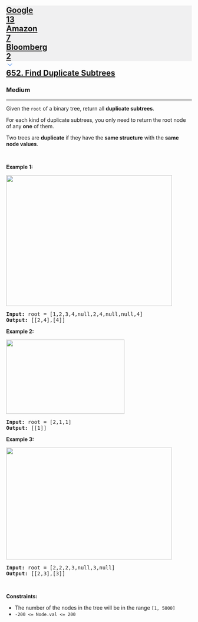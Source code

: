 <h2><a href="https://leetcode.com/problems/find-duplicate-subtrees/"><div id="big-omega-company-tags"><div id="big-omega-topbar"><div class="companyTagsContainer" style="overflow-x: scroll; flex-wrap: nowrap;"><div class="companyTagsContainer--tag" style="background-color: rgba(0, 10, 32, 0.05);"><div>Google</div><div class="companyTagsContainer--tagOccurence">13</div></div><div class="companyTagsContainer--tag" style="background-color: rgba(0, 10, 32, 0.05);"><div>Amazon</div><div class="companyTagsContainer--tagOccurence">7</div></div><div class="companyTagsContainer--tag" style="background-color: rgba(0, 10, 32, 0.05);"><div>Bloomberg</div><div class="companyTagsContainer--tagOccurence">2</div></div></div><div class="companyTagsContainer--chevron"><div><svg version="1.1" id="icon" xmlns="http://www.w3.org/2000/svg" xmlns:xlink="http://www.w3.org/1999/xlink" x="0px" y="0px" viewBox="0 0 32 32" fill="#4087F1" xml:space="preserve" style="width: 20px;"><polygon points="16,22 6,12 7.4,10.6 16,19.2 24.6,10.6 26,12 "></polygon><rect id="_x3C_Transparent_Rectangle_x3E_" class="st0" fill="none" width="32" height="32"></rect></svg></div></div></div></div>652. Find Duplicate Subtrees</a></h2><h3>Medium</h3><hr><div><p>Given the <code>root</code>&nbsp;of a binary tree, return all <strong>duplicate subtrees</strong>.</p>

<p>For each kind of duplicate subtrees, you only need to return the root node of any <b>one</b> of them.</p>

<p>Two trees are <strong>duplicate</strong> if they have the <strong>same structure</strong> with the <strong>same node values</strong>.</p>

<p>&nbsp;</p>
<p><strong class="example">Example 1:</strong></p>
<img alt="" src="https://assets.leetcode.com/uploads/2020/08/16/e1.jpg" style="width: 450px; height: 354px;">
<pre><strong>Input:</strong> root = [1,2,3,4,null,2,4,null,null,4]
<strong>Output:</strong> [[2,4],[4]]
</pre>

<p><strong class="example">Example 2:</strong></p>
<img alt="" src="https://assets.leetcode.com/uploads/2020/08/16/e2.jpg" style="width: 321px; height: 201px;">
<pre><strong>Input:</strong> root = [2,1,1]
<strong>Output:</strong> [[1]]
</pre>

<p><strong class="example">Example 3:</strong></p>
<img alt="" src="https://assets.leetcode.com/uploads/2020/08/16/e33.jpg" style="width: 450px; height: 303px;">
<pre><strong>Input:</strong> root = [2,2,2,3,null,3,null]
<strong>Output:</strong> [[2,3],[3]]
</pre>

<p>&nbsp;</p>
<p><strong>Constraints:</strong></p>

<ul>
	<li>The number of the nodes in the tree will be in the range <code>[1, 5000]</code></li>
	<li><code>-200 &lt;= Node.val &lt;= 200</code></li>
</ul>
</div>